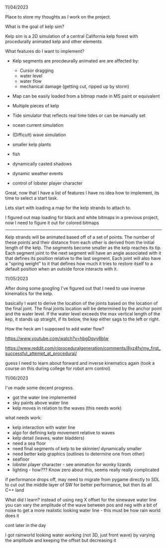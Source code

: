 11/04/2023

Place to store my thoughts as I work on the project. 

What is the goal of kelp sim?

Kelp sim is a 2D simulation of a central California kelp forest with procedurally animated kelp and other elements

What features do I want to implement? 

- Kelp segments are procdeurally animated are are affected by:
    - Cursor dragging
    - water level
    - water flow
    - mechanical damage (getting cut, ripped up by storm)

- Map can be easily loaded from a bitmap made in MS paint or equivalent
- Multiple pieces of kelp
- Tide simulator that reflects real time tides or can be manually set
- ocean current simulation
- (Difficult) wave simulation
- smaller kelp plants
- fish
- dynamically casted shadows
- dynamic weather events

- control of lobster player character

Great, now that I have a list of features I have no idea how to implement, its time to select a start task. 

Lets start with loading a map for the kelp strands to attach to. 

I figured out map loading for black and white bitmaps in a previous project, now I need to figure it out for colored bitmaps

---
Kelp strands will be animated based off of a set of points. The number of these points and their distance from each other is derived from the initial length of the kelp. The segments become smaller as the kelp reaches its tip. Each segment joint to the next segment will have an angle associated with it that defines its position relative to the last segment. Each joint will also have a "spring weight" to it that defines how much it tries to restore itself to a default position when an outside force interacts with it.

11/05/2023

After doing some googling I've figured out that I need to use inverse kinematics for the kelp.

basically I want to derive the location of the joints based on the location of the final joint. The final joints location will be determined by the anchor point and the water level. If the water level exceeds the max vertical length of the kep, it stands up straight, if its below, the kep either sags to the left or right. 

How the heck am I supposed to add water flow? 


https://www.youtube.com/watch?v=hbgDqyy8bIw

https://www.reddit.com/r/proceduralgeneration/comments/8yz4fv/my_first_successful_attempt_at_procedural/



guess I need to learn about forward and inverse kinematics again (took a course on this during college for robot arm control)


11/06/2023

I've made some decent progress. 

- got the water line implemented
- sky paints above water line
- kelp moves in relation to the waves (this needs work)

what needs work:
- kelp interaction with water line
- algo for defining kelp movement relative to waves
- kelp detail (leaves, water bladders)
- need a sea floor
- need final segments of kelp to be skinnier/ dynamically smaller
- need better kelp graphics (outlines to determine one from other)
- seafloor
- lobster player character - see animation for wonky lizards
- lighting - how??? Know zero about this, seems really really complicated

if performance drops off, may need to migrate from pygame directly to SDL to cut out the middle layer of SW for better performance, but then its all C++ land


What did I learn?
instead of using neg X offset for the sinewave water line you can vary the amplitude of the wave between pos and neg with a bit of noise to get a more realistic looking water line - this must be how rain world does it


cont later in the day

I got rainworld looking water working (not 3D, just front wave) by varying the amplitude and keeping the offset but decreasing it

